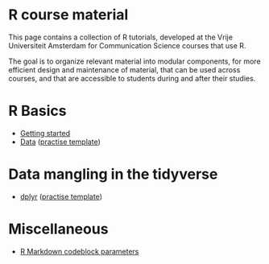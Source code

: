 R course material
============

This page contains a collection of R tutorials, developed at the Vrije Universiteit Amsterdam for Communication Science courses that use R. 

The goal is to organize relevant material into modular components, for more efficient design and maintenance of material, that can be used across courses, and that are accessible to students during and after their studies.

# R Basics

* [Getting started](tutorials/R_basics_1_getting_started.md)
* [Data](tutorials/R_basics_2_data_and_functions.md) ([practise template](practise/R_basics_2_data_and_functions_practise.Rmd))


# Data mangling in the tidyverse

* [dplyr](tutorials/R_tidyverse_1_dplyr.md) ([practise template](practise/R_tidyverse_1_dplyr_practise.Rmd))


# Miscellaneous

* [R Markdown codeblock parameters](miscellaneous/RMarkdown_parameters.Rmd)
